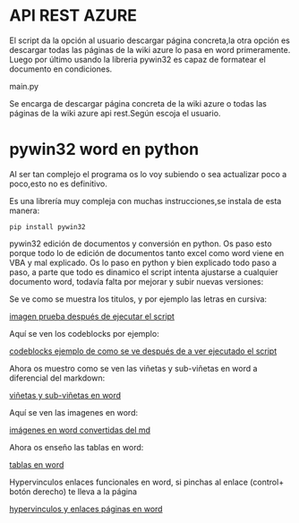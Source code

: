 # API REST AZURE

El script da la opción al usuario descargar página concreta,la otra opción es descargar todas las páginas de la wiki azure lo pasa en word primeramente. Luego por último usando la libreria pywin32 es capaz de formatear el documento en condiciones.

main.py

Se encarga de descargar página concreta de la wiki azure o todas las páginas de la wiki azure api rest.Según escoja el usuario.


# pywin32 word en python

Al ser tan complejo el programa os lo voy subiendo o sea actualizar poco a poco,esto no es definitivo.


Es una librería muy compleja con muchas instrucciones,se instala de esta manera:

```
pip install pywin32
```

pywin32 edición de documentos y conversión en python. Os paso esto porque todo lo de edición de documentos tanto excel como word viene en VBA y mal explicado. Os lo paso en python y bien explicado todo paso  a paso, a parte que todo es dinamico el script intenta ajustarse a cualquier documento word, todavía falta por mejorar y subir nuevas versiones:

Se ve como se muestra los titulos, y por ejemplo las letras en cursiva:

[imagen prueba después de ejecutar el script](https://ibb.co/kyNbN2f)


Aquí se ven los codeblocks por ejemplo:

[codeblocks ejemplo de como se ve después de a ver ejecutado el script](https://ibb.co/8gHdtMq)


Ahora os muestro como se ven las viñetas y sub-viñetas en word a diferencial del markdown:

[viñetas y sub-viñetas en word ](https://ibb.co/qmpm1b3)


Aquí se ven las imagenes en word:

[imágenes en word convertidas del md](https://ibb.co/FxRxYgT)


Ahora os enseño las tablas en word:

[tablas en word](https://ibb.co/F6jtxWf)


Hypervinculos enlaces funcionales en word, si pinchas al enlace (control+ botón derecho) te lleva a la página

[hypervinculos y enlaces páginas en word](https://ibb.co/4PRVLVq)
